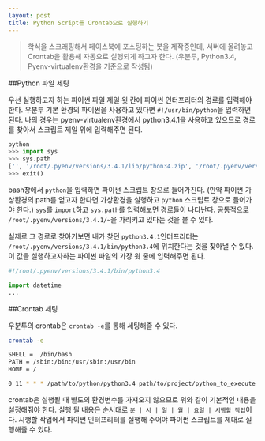 ```yaml
---
layout: post
title: Python Script를 Crontab으로 실행하기
---
```


> 학식을 스크래핑해서 페이스북에 포스팅하는 봇을 제작중인데, 서버에 올려놓고 Crontab을 활용해 자동으로 실행되게 하고자 한다. (우분투, Python3.4, Pyenv-virtualenv환경을 기준으로 작성됨)

##Python 파일 세팅

우선 실행하고자 하는 파이썬 파일 제일 윗 칸에 파이썬 인터프리터의 경로를 입력해야 한다.
우분투 기본 환경의 파이썬을 사용하고 있다면 `#!/usr/bin/python`을 입력하면 된다. 나의 경우는 pyenv-virtualenv환경에서 python3.4.1을 사용하고 있으므로 경로를 찾아서 스크립트 제일 위에 입력해주면 된다.

```python
python
>>> import sys
>>> sys.path
['', '/root/.pyenv/versions/3.4.1/lib/python34.zip', '/root/.pyenv/versions/3.4.1/lib/python3.4' ...]
>>> exit()
```
bash창에서 `python`을 입력하면 파이썬 스크립트 창으로 들어가진다. (만약 파이썬 가상환경의 path를 얻고자 한다면 가상환경을 실행하고 `python` 스크립트 창으로 들어가야 한다.) `sys`를 `import`하고 `sys.path`를 입력해보면 경로들이 나타난다. 공통적으로 `/root/.pyenv/versions/3.4.1/~`을 가리키고 있다는 것을 볼 수 있다. 

실제로 그 경로로 찾아가보면 내가 찾던 `python3.4.1`인터프리터는 `/root/.pyenv/versions/3.4.1/bin/python3.4`에 위치한다는 것을 찾아낼 수 있다. 이 값을 실행하고자하는 파이썬 파일의 가장 윗 줄에 입력해주면 된다.

```python
#!/root/.pyenv/versions/3.4.1/bin/python3.4

import datetime
...

```

##Crontab 세팅

우분투의 crontab은 `crontab -e`를 통해 세팅해줄 수 있다.

```bash
crontab -e

SHELL =  /bin/bash
PATH = /sbin:/bin:/usr/sbin:/usr/bin
HOME = /

0 11 * * * /path/to/python/python3.4 path/to/project/python_to_execute.py
```

crontab은 실행될 때 별도의 환경변수를 가져오지 않으므로 위와 같이 기본적인 내용을 설정해줘야 한다.
실행 될 내용은 순서대로 `분 | 시 | 일 | 월 | 요일 | 시행할 작업`이다. 시행할 작업에서 파이썬 인터프리터를 실행해 주어야 파이썬 스크립트를 제대로 실행해줄 수 있다.

